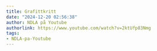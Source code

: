 ```yaml
---
title: Grafittkritt
date: "2024-12-20 02:56:38"
author: NDLA på Youtube
authorlink: https://www.youtube.com/watch?v=2ktUfp83Nmg
tags:
- NDLA-pa-Youtube
---
```

